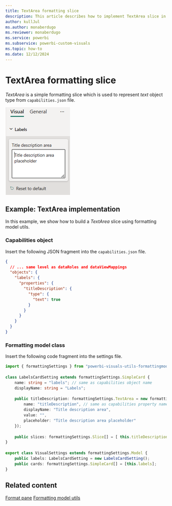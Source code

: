 ```yaml
---
title: TextArea formatting slice
description: This article describes how to implement TextArea slice in custom visuals using the formatting model utils
author: kullJul
ms.author: monaberdugo
ms.reviewer: monaberdugo
ms.service: powerbi
ms.subservice: powerbi-custom-visuals
ms.topic: how-to
ms.date: 12/12/2024
---
```


# TextArea formatting slice

*TextArea* is a simple formatting slice which is used to represent *text* object type from `capabilities.json` file.

![Screenshot of the TextArea slice](media/format-pane/text-area.png)

## Example: TextArea implementation

In this example, we show how to build a *TextArea* slice using formatting model utils.

### Capabilities object

Insert the following JSON fragment into the `capabilities.json` file.

```json
{
  // ... same level as dataRoles and dataViewMappings
  "objects": {
    "labels": {
      "properties": {
        "titleDescription": {
          "type": {
            "text": true
          }
        }
      }
    }
  }
}
```

### Formatting model class

Insert the following code fragment into the settings file.

```typescript
import { formattingSettings } from "powerbi-visuals-utils-formattingmodel";

class LabelsCardSetting extends formattingSettings.SimpleCard {
    name: string = "labels"; // same as capabilities object name
    displayName: string = "Labels";

    public titleDescription: formattingSettings.TextArea = new formattingSettings.TextArea({
        name: "titleDescription", // same as capabilities property name
        displayName: "Title description area",
        value: "",
        placeholder: "Title description area placeholder"
    });

    public slices: formattingSettings.Slice[] = [ this.titleDescription ];
}

export class VisualSettings extends formattingSettings.Model {
    public labels: LabelsCardSetting = new LabelsCardSetting();
    public cards: formattingSettings.SimpleCard[] = [this.labels];
}
```

## Related content

[Format pane](format-pane-general.md)
[Formatting model utils](utils-formatting-model.md)
